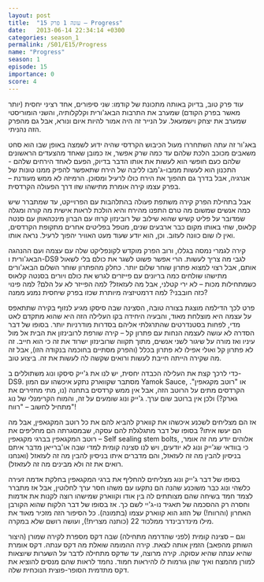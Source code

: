 ```yaml
---
layout: post
title:  "עונה 1 פרק 15 – Progress"
date:   2013-06-14 22:34:14 +0300
categories: season_1
permalink: /S01/E15/Progress
name: "Progress"
season: 1
episode: 15
importance: 0
score: 4
---
```

עוד פרק טוב, בדיוק באותה מתכונת של קודמו: שני סיפורים, אחד רציני יחסית (יותר מאשר בפרק הקודם) שמערב את התרבות הבאג'ורית וקלקלותיה, והשני הומוריסטי שמערב את יצחק וישמעאל. על הנייר זה היה אמור להיות איום ונורא, אבל גם מהפרק הזה נהניתי.

באג'ור זה עתה השתחררו מעול הכיבוש הקרדסי שהיה ידוע לשמצה באופן שבו הוא סחט משאבים מכוכב הלכת שלהם עד כמה שרק אפשר, אז כמובן שאחד מהצעדים הראשונים שלהם כעם חופשי הוא לעשות את אותו הדבר בדיוק, הפעם לאחד הירחים שלהם - התכנון הוא לעשות ממבו-ג'מבו לליבה של הירח שתאפשר להפיק ממנו טונות של אנרגיה, אבל בדרך גם תהפוך את הירח כולו לרעיל ומסוכן. הרמיזה לא ממש מעודנת – בפרק עצמו קירה אומרת מתישהו שזו דרך הפעולה הקרדסית.

אבל בתחילת הפרק קירה משתפת פעולה בהתלהבות עם הפרוייקט, עד שמתברר שיש כמה אנשים שמשום מה טרם התפנו מהירח והיא הולכת לראות אישית מה קורה ומגלה שמדובר על פליט קשיש שהוא שילוב של רובינזון קרוזו עם הברון מינכהאוזן עם סנטה קלאוס, שחי באותו מקום כבר ארבעים שנים, מטפל בפליטים אחרים מתקופת הקרדסים, ואין לו שום כוונה לעזוב. וכן, הוא יודע שעוד מעט האוויר יהפוך לרעיל. נראה אותו.

קירה לגמרי נמסה בגללו, ורוב הפרק מוקדש לקונפליקט שלה עם עצמה ועם ההנהגה הבאג'ורית ו-DS9 לגבי מה צריך לעשות. הרי אפשר פשוט לשגר את כולם בלי לשאול אותם, אבל רצוי למצוא פתרון שוחר שלום יותר. כחלק מהפתרון שוחר השלום הבאג'ורים מתישהו שולחים כמה בריונים עם פייזרים לגרש את כולם ויורים בסנטה קלאוס כשמתחילות מכות – לא ירי קטלני, אבל מה לעזאזל? למה הפייזר לא על הלם? למה פינוי כזה חובבני? למה דרמטיזציה מיותרת שכזו בפרק שיחסית נמנע ממנה?

פרט לכך הדילמה מוצגת בצורה טובה, הסצינה שבה סיסקו מגיע לנזוף בקירה שתתאפס על עצמה היא מוצלחת מאוד, והבעיה היחידה בקו העלילה הזה היא שהוא מתקדם לאט מדי, לפחות בסטנדרטים שהתרגלתי אליהם בסדרות מודרניות יותר. בסופו של דבר הסדרה לא עושה לעצמה הנחות עם פתרון קל – קירה שורפת לרובינזון את הבית אל מול עיניו ואז מורה על שיגור לשני אנשים, מתוך תקווה שרובינזון ישרוד את זה כי הוא חייב. זה לא פתרון קל ואולי אפילו לא פתרון בכלל (והפרק מסתיים בחוכמה בנקודה הזו), אבל זה מה שקירה הייתה חייבת לעשות ורואים שקשה לה לעשות את זה. ביצוע טוב.

כדי לרכך קצת את העלילה הכבדה יחסית, יש לנו את ג'ייק סיסקו ונוג משתוללים ב-DS9. מסתבר שקווארק נתקע איכשהו עם המון Yamok Sauce, או "רוטב מקגאפין". הקרדסים מתים על הרוטב הזה, אבל אין ממש קרדסים בתחנה (נו, מתי מחזירים את גארק?) ולכן אין ברוטב שום ערך. ג'ייק ונוג שומעים על זה, והמוח הקרימנלי של נוג מתחיל לחשוב – "רווח"!

אז הם מצליחים לשכנע איכשהו את קווארק להביא להם את כל רוטב המקגאפין, אבל מה הם יעשו איתו? בסופו של דבר מתגלגלת להם עסקה, שבמסגרתה הם מחליפים את רוטב המקגאפין בברגי מקגאפין – Self sealing stem bolts, אלוהים יודע מה זה אומר, כי בוודאי שג'ייק ונוג לא יודעים, ויש לנו סצינה קומית למדי שבה או'ברייאן מדבר איתם בניסיון להבין מה זה לעזאזל, והם מדברים איתו בניסיון להבין מה זה לעזאזל (ואנחנו רואים את זה ולא מבינים מה זה לעזאזל).

בסופו של דבר ג'ייק ונוג מצליחים להחליף את ברגי המקגאפין בחלקת אדמה זעירה כלשהי ונוג כבר משוכנע שהנה הם נתקעו עם משהו חסר ערך לחלוטין, אבל אז מתברר לצמד חמד בשיחה שהם מצותתים לה בין אודו וקווארק שמישהו רוצה לקנות את אדמות וחסרה רק ההסכמה של תאגיד נו-ג'יי לשם כך. אז בסופו של דבר הלקוח שהוא הקורבן האחרון (והרווח!) של הזוג הוא קווארק עצמו (בתמונה). כל הסיפור הזה מזכיר מאוד את מילו מינדרבינדר ממלכוד 22 (כותנה מצרית!), ועושה רושם שלא במקרה.

וגם – סצינה קומית (לפני שהדרמה מתחילה) שבה דקס מספרת לקירה שמורן (היצור השותק מהפאב) הזמין אותה לצאת. קירה ההמומה שואלת מה דקס ענתה. דקס אומרת שהיא ענתה שהיא עסוקה. קירה מרוצה, עד שדקס מתחילה לדבר על השערות שיוצאות למורן מהמצח ואיך שהן גורמות לו להיראות חמוד. נחמד לראות שהם מנסים להוציא את דקס מתדמית הסופר-פוצית הנוכחית שלה.